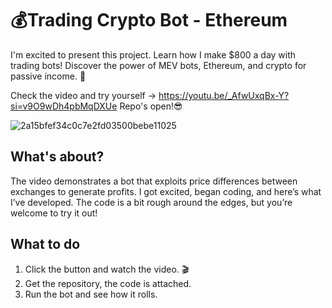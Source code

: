 # 💰Trading Crypto Bot  -  Ethereum
I'm excited to present this project.  Learn how I make $800 a day with trading bots! Discover the power of MEV bots, Ethereum, and crypto for passive income. 💸

Check the video and try yourself -> https://youtu.be/_AfwUxqBx-Y?si=v9O9wDh4pbMqDXUe
Repo's open!😎

![2a15bfef34c0c7e2fd03500bebe11025](https://github.com/user-attachments/assets/8ad23070-376c-47ae-aa76-a67b189e173d)


## What's about?
The video demonstrates a bot that exploits price differences between exchanges to generate profits. I got excited, began coding, and here’s what I’ve developed. The code is a bit rough around the edges, but you’re welcome to try it out!

## What to do
1. Click the button and watch the video. 🎬
2. Get the repository, the code is attached.
3. Run the bot and see how it rolls.
